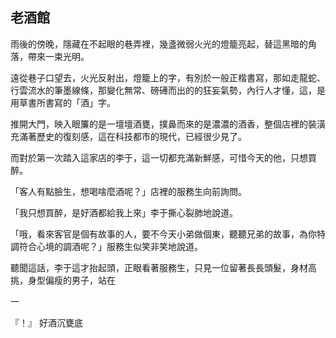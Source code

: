 ## 老酒館

雨後的傍晚，隱藏在不起眼的巷弄裡，幾盞微弱火光的燈籠亮起，替這黑暗的角落，帶來一束光明。

遠從巷子口望去，火光反射出，燈籠上的字，有別於一般正楷書寫，那如走龍蛇、行雲流水的筆墨線條，那變化無常、磅礡而出的的狂妄氣勢，內行人才懂，這，是用草書所書寫的「酒」字。

推開大門，映入眼簾的是一壇壇酒甕，撲鼻而來的是濃濃的酒香，整個店裡的裝潢充滿著歷史的復刻感，這在科技都市的現代，已經很少見了。

而對於第一次踏入這家店的李于，這一切都充滿新鮮感，可惜今天的他，只想買醉。

「客人有點臉生，想喝啥麼酒呢？」店裡的服務生向前詢問。

「我只想買醉，是好酒都給我上來」李于撕心裂肺地說道。

「哦，看來客官是個有故事的人，要不今天小弟做個東，聽聽兄弟的故事，為你特調符合心境的調酒呢？」服務生似笑非笑地說道。

聽聞這話，李于這才抬起頭，正眼看著服務生，只見一位留著長長頭髮，身材高挑，身型偏瘦的男子，站在










一

『！』
好酒沉甕底



